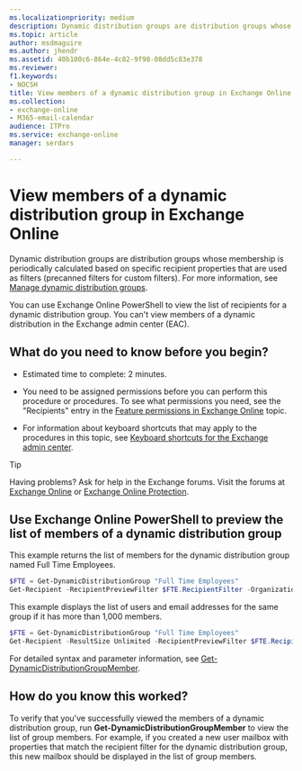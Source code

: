 ```yaml
---
ms.localizationpriority: medium
description: Dynamic distribution groups are distribution groups whose membership is based on specific recipient filters rather than a defined set of recipients. Microsoft Exchange provides precanned filters to make it easier to create recipient filters for dynamic distribution groups. A precanned filter is a commonly used filter that you can use to meet a variety of recipient-filtering criteria. You can specify the recipient types you want to include in a dynamic distribution group. Additionally, you can also specify a list of conditions that the recipients must meet. You can use Exchange Online PowerShell to preview the list of recipients for a dynamic distribution group that uses precanned filters.
ms.topic: article
author: msdmaguire
ms.author: jhendr
ms.assetid: 40b100c6-864e-4c82-9f98-08dd5c83e378
ms.reviewer: 
f1.keywords:
- NOCSH
title: View members of a dynamic distribution group in Exchange Online
ms.collection: 
- exchange-online
- M365-email-calendar
audience: ITPro
ms.service: exchange-online
manager: serdars

---
```


# View members of a dynamic distribution group in Exchange Online

Dynamic distribution groups are distribution groups whose membership is periodically calculated based on specific recipient properties that are used as filters (precanned filters for custom filters). For more information, see [Manage dynamic distribution groups](manage-dynamic-distribution-groups.md).

You can use Exchange Online PowerShell to view the list of recipients for a dynamic distribution group. You can't view members of a dynamic distribution in the Exchange admin center (EAC).

## What do you need to know before you begin?

- Estimated time to complete: 2 minutes.

- You need to be assigned permissions before you can perform this procedure or procedures. To see what permissions you need, see the "Recipients" entry in the [Feature permissions in Exchange Online](../../permissions-exo/feature-permissions.md) topic.

- For information about keyboard shortcuts that may apply to the procedures in this topic, see [Keyboard shortcuts for the Exchange admin center](../../accessibility/keyboard-shortcuts-in-admin-center.md).

> [!TIP]
> Having problems? Ask for help in the Exchange forums. Visit the forums at [Exchange Online](https://social.technet.microsoft.com/forums/msonline/home?forum=onlineservicesexchange) or [Exchange Online Protection](https://social.technet.microsoft.com/forums/forefront/home?forum=FOPE).

## Use Exchange Online PowerShell to preview the list of members of a dynamic distribution group
<a name="Shell"> </a>

This example returns the list of members for the dynamic distribution group named Full Time Employees.

```PowerShell
$FTE = Get-DynamicDistributionGroup "Full Time Employees"
Get-Recipient -RecipientPreviewFilter $FTE.RecipientFilter -OrganizationalUnit $FTE.RecipientContainer
```

This example displays the list of users and email addresses for the same group if it has more than 1,000 members.

```PowerShell
$FTE = Get-DynamicDistributionGroup "Full Time Employees"
Get-Recipient -ResultSize Unlimited -RecipientPreviewFilter $FTE.RecipientFilter -OrganizationalUnit $FTE.RecipientContainer | Format-Table Name,Primary*
```

For detailed syntax and parameter information, see [Get-DynamicDistributionGroupMember](/powershell/module/exchange/get-dynamicdistributiongroupmember).

## How do you know this worked?

To verify that you've successfully viewed the members of a dynamic distribution group, run **Get-DynamicDistributionGroupMember** to view the list of group members. For example, if you created a new user mailbox with properties that match the recipient filter for the dynamic distribution group, this new mailbox should be displayed in the list of group members.
